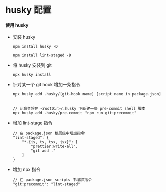 # husky 配置

#### 使用 husky

-   安装 husky

    ```
    npm install husky -D
    
    npm install lint-staged -D
    ```
    
-   将 husky 安装到 git

    ```
    npx husky install
    ```

-   针对某一个 git hook 增加一条指令

    ```
    npx husky add .husky/[git-hook name] [script name in package.json]
    
    
    // 此命令将在 <rootDir>/.husky 下新建一条 pre-commit shell 脚本
    npx husky add .husky/pre-commit "npm run git:precommit"
    ```

-   增加 lint-stage 指令

    ```
    // 在 package.json 根层级中增加指令
    "lint-staged": {
    	"*.{js, ts, tsx, jsx}": [
    		"prettier:write-all",
    		"git add ."
    	]
    }
    ```

-   增加 npx 指令

    ```
    // 在 package.json scripts 中增加指令
    "git:precommit": "lint-staged"
    ```

    

